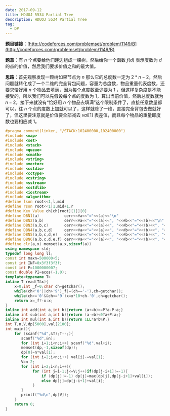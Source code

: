 ```yaml
---
date: 2017-09-12
title: HDUOJ 5534 Partial Tree
description: HDUOJ 5534 Partial Tree
tag:
  - DP
---
```


**题目链接**：[http://codeforces.com/problemset/problem/1149/B](http://codeforces.com/problemset/problem/1149/B)

**题意**：有 $n$ 个点要给他们连边组成一棵树，然后给你一个函数 $f(d)$ 表示度数为 $d$ 的点的价值，然后我们要求价值之和的最大值。

**思路**：首先观察发现一颗树如果节点为 $n$ 那么它的总度数一定为 $2*n-2$，然后问题就转化成了一个二维的完全背包问题，容量为总度数，物品重量代表度数，还要求恰好用 $n$ 个物品去填满，因为每个点度数至少要为 $1$ ，但这样复杂度是不能接受的，所以我们可以先假设每个点的度数为 $1$，算出当前价值，然后总度数就为 $n-2$，接下来就没有“恰好用 $n$ 个物品去填满”这个限制条件了，直接任意数量都可以，往 $n$ 个点的度数上加就可以了，这样就降了一维，直接完全背包去做就好了，但这里要注意就是价值要全部减去 $val[1]$ 表差值，而且每个物品的重量即度数也要相应减 $1$。

```cpp
#pragma comment(linker, "/STACK:102400000,102400000")
#include <map>
#include <set>
#include <stack>
#include <queue>
#include <cmath>
#include <string>
#include <vector>
#include <cstdio>
#include <cctype>
#include <cstring>
#include <sstream>
#include <cstdlib>
#include <iostream>
#include <algorithm>
#define lson root<<1,l,mid
#define rson root<<1|1,mid+1,r
#define Key_Value ch[ch[root][1]][0]
#define DBN1(a)           cerr<<#a<<"="<<(a)<<"\n"
#define DBN2(a,b)         cerr<<#a<<"="<<(a)<<", "<<#b<<"="<<(b)<<"\n"
#define DBN3(a,b,c)       cerr<<#a<<"="<<(a)<<", "<<#b<<"="<<(b)<<", "<<#c<<"="<<(c)<<"\n"
#define DBN4(a,b,c,d)     cerr<<#a<<"="<<(a)<<", "<<#b<<"="<<(b)<<", "<<#c<<"="<<(c)<<", "<<#d<<"="<<(d)<<"\n"
#define DBN5(a,b,c,d,e)   cerr<<#a<<"="<<(a)<<", "<<#b<<"="<<(b)<<", "<<#c<<"="<<(c)<<", "<<#d<<"="<<(d)<<", "<<#e<<"="<<(e)<<"\n"
#define DBN6(a,b,c,d,e,f) cerr<<#a<<"="<<(a)<<", "<<#b<<"="<<(b)<<", "<<#c<<"="<<(c)<<", "<<#d<<"="<<(d)<<", "<<#e<<"="<<(e)<<", "<<#f<<"="<<(f)<<"\n"
#define clr(a,x) memset(a,x,sizeof(a))
using namespace std;
typedef long long ll;
const int maxn=500000+5;
const int INF=0x3f3f3f3f;
const int P=1000000007;
const double PI=acos(-1.0);
template<typename T>
inline T read(T&x){
    x=0;int _f=0;char ch=getchar();
    while(ch<'0'||ch>'9')_f|=(ch=='-'),ch=getchar();
    while(ch>='0'&&ch<='9')x=x*10+ch-'0',ch=getchar();
    return x=_f?-x:x;
}
inline int add(int a,int b){return (a+=b)>=P?a-P:a;}
inline int sub(int a,int b){return (a-=b)<0?a+P:a;}
inline int mul(int a,int b){return 1LL*a*b%P;}
int T,n,V,dp[5000],val[2100];
int main(){
    for (scanf("%d",&T);T--;){
       scanf("%d",&n);
       for (int i=1;i<n;i++) scanf("%d",val+i);
       memset(dp,-1,sizeof(dp));
       dp[0]=n*val[1];
       for (int i=2;i<n;i++) val[i]-=val[1];
       V=n-2;
       for (int i=2;i<n;i++){
            for (int j=i-1;j<=V;j++)if(dp[j-i+1]!=-1){
                if (dp[j]!=-1) dp[j]=max(dp[j],dp[j-i+1]+val[i]);
                else dp[j]=dp[j-i+1]+val[i];
            }
       }
       printf("%d\n",dp[V]);
    }
    return 0;
}
```
